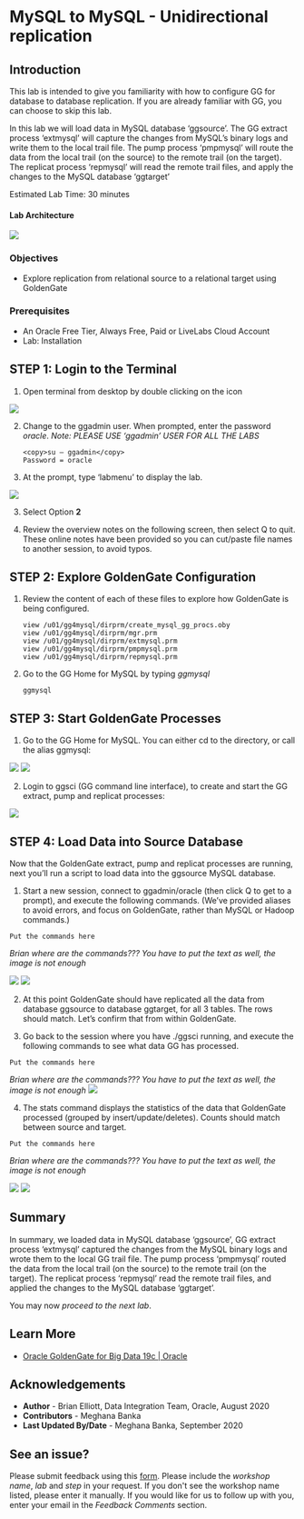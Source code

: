 #  MySQL to MySQL - Unidirectional replication

## Introduction

This lab is intended to give you familiarity with how to configure GG for database to database replication. If you are already familiar with GG, you can choose to skip this lab.

In this lab we will load data in MySQL database ‘ggsource’. The GG extract process ‘extmysql’ will capture the changes from MySQL’s binary logs and write them to the local trail file. The pump process ‘pmpmysql’ will route the data from the local trail (on the source) to the remote trail (on the target). The replicat process ‘repmysql’ will read the remote trail files, and apply the changes to the MySQL database ‘ggtarget’

Estimated Lab Time:  30 minutes

#### Lab Architecture

  ![](./images/image200_1.png)

### Objectives
- Explore replication from relational source to a relational target using GoldenGate

### Prerequisites
* An Oracle Free Tier, Always Free, Paid or LiveLabs Cloud Account
* Lab: Installation

## **STEP 1**: Login to the Terminal

1. Open terminal from desktop by double clicking on the icon

  ![](./images/terminal2.png)

2.  Change to the ggadmin user.  When prompted, enter the password *oracle*.  *Note: PLEASE USE ‘ggadmin’ USER FOR ALL THE LABS*
    ```` 
    <copy>su – ggadmin</copy>
    Password = oracle
    ````

3. At the prompt, type  ‘labmenu’ to display the lab.

  ![](./images/a_labmenu2.png)

3. Select Option **2**

4. Review the overview notes on the following screen, then select Q to quit. These online notes have been provided so you can cut/paste file names to another session, to avoid typos.

## **STEP 2**: Explore GoldenGate Configuration
1. Review the content of each of these files to explore how GoldenGate is being configured.

    ````
    view /u01/gg4mysql/dirprm/create_mysql_gg_procs.oby
    view /u01/gg4mysql/dirprm/mgr.prm
    view /u01/gg4mysql/dirprm/extmysql.prm
    view /u01/gg4mysql/dirprm/pmpmysql.prm
    view /u01/gg4mysql/dirprm/repmysql.prm
    ````

2. Go to the GG Home for MySQL by typing *ggmysql*
    ````
    ggmysql
    ````

## **STEP 3**: Start GoldenGate Processes

1. Go to the GG Home for MySQL. You can either cd to the directory, or call the alias ggmysql:

  ![](./images/a_2.png)
  ![](./images/a3.png)

2. Login to ggsci (GG command line interface), to create and start the GG extract, pump and replicat
processes:

  ![](./images/a4.png)

## **STEP 4**: Load Data into Source Database

Now that the GoldenGate extract, pump and replicat processes are running, next you’ll run a script to load data into the ggsource MySQL database.

1. Start a new session, connect to ggadmin/oracle (then click Q to get to a prompt), and execute the following commands. (We’ve provided aliases to avoid errors, and focus on GoldenGate, rather than MySQL or Hadoop commands.)

  ````
  Put the commands here
  ````
*Brian where are the commands??? You have to put the text as well, the image is not enough*

   ![](./images/a5.png)
   ![](./images/a6.png)

2. At this point GoldenGate should have replicated all the data from database ggsource to database ggtarget, for all 3 tables. The rows should match. Let’s confirm that from within GoldenGate. 
   
3. Go back to the session where you have ./ggsci running, and execute the following commands to see what data GG has processed.
   
  ````
  Put the commands here
  ````
*Brian where are the commands??? You have to put the text as well, the image is not enough*
    ![](./images/a7.png)

4.  The stats command displays the statistics of the data that GoldenGate processed (grouped by insert/update/deletes). Counts should match between source and target.

  ````
  Put the commands here
  ````
*Brian where are the commands??? You have to put the text as well, the image is not enough*

  ![](./images/a8.png)
  ![](./images/a9.png)


## Summary
In summary, we loaded data in MySQL database ‘ggsource’, GG extract process ‘extmysql’ captured the changes from the MySQL binary logs and wrote them to the local GG trail file. The pump process ‘pmpmysql’ routed the data from the local trail (on the source) to the remote trail (on the target). The replicat process ‘repmysql’ read the remote trail files, and applied the changes to the MySQL database ‘ggtarget’.

You may now *proceed to the next lab*.

## Learn More

* [Oracle GoldenGate for Big Data 19c | Oracle](https://www.oracle.com/middleware/data-integration/goldengate/big-data/)

## Acknowledgements
* **Author** - Brian Elliott, Data Integration Team, Oracle, August 2020
* **Contributors** - Meghana Banka
* **Last Updated By/Date** - Meghana Banka, September 2020


## See an issue?
Please submit feedback using this [form](https://apexapps.oracle.com/pls/apex/f?p=133:1:::::P1_FEEDBACK:1). Please include the *workshop name*, *lab* and *step* in your request.  If you don't see the workshop name listed, please enter it manually. If you would like for us to follow up with you, enter your email in the *Feedback Comments* section.
  

